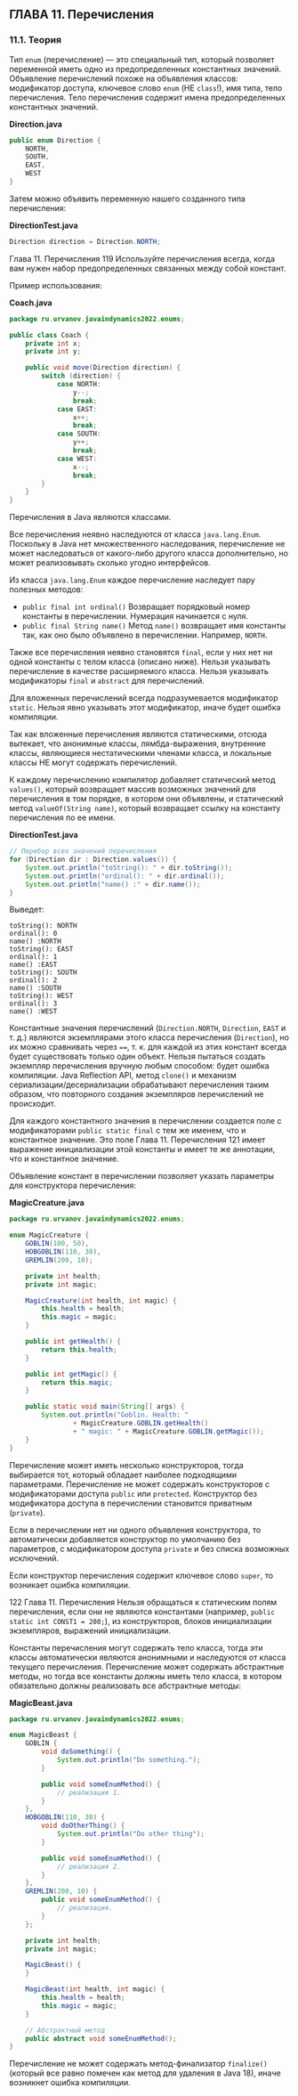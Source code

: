 ## ГЛАВА 11. Перечисления

### 11.1. Теория

Тип `enum` (перечисление) — это специальный тип, который позволяет переменной иметь одно из предопределенных константных значений. Объявление перечислений похоже на объявления классов: модификатор доступа, ключевое слово `enum` (НЕ `class`!), имя типа, тело перечисления. Тело перечисления содержит имена предопределенных константных значений.

**Direction.java**

```java
public enum Direction {
    NORTH,
    SOUTH,
    EAST,
    WEST
}
```

Затем можно объявить переменную нашего созданного типа перечисления:

**DirectionTest.java**

```java
Direction direction = Direction.NORTH;
```

Глава 11. Перечисления 119 Используйте перечисления всегда, когда вам нужен набор предопределенных связанных между собой констант.

Пример использования:

**Coach.java**

```java
package ru.urvanov.javaindynamics2022.enums;

public class Coach {
    private int x;
    private int y;

    public void move(Direction direction) {
        switch (direction) {
            case NORTH:
                y--;
                break;
            case EAST:
                x++;
                break;
            case SOUTH:
                y++;
                break;
            case WEST:
                x--;
                break;
        }
    }
}
```

Перечисления в Java являются классами.

Все перечисления неявно наследуются от класса `java.lang.Enum`. Поскольку в Java нет множественного наследования, перечисление не может наследоваться от какого-либо другого класса дополнительно, но может реализовывать сколько угодно интерфейсов.

Из класса `java.lang.Enum` каждое перечисление наследует пару полезных методов:

*   `public final int ordinal()`
    Возвращает порядковый номер константы в перечислении. Нумерация начинается с нуля.
*   `public final String name()`
    Метод `name()` возвращает имя константы так, как оно было объявлено в перечислении. Например, `NORTH`.

Также все перечисления неявно становятся `final`, если у них нет ни одной константы с телом класса (описано ниже). Нельзя указывать перечисление в качестве расширяемого класса. Нельзя указывать модификаторы `final` и `abstract` для перечислений.

Для вложенных перечислений всегда подразумевается модификатор `static`. Нельзя явно указывать этот модификатор, иначе будет ошибка компиляции.

Так как вложенные перечисления являются статическими, отсюда вытекает, что анонимные классы, лямбда-выражения, внутренние классы, являющиеся нестатическими членами класса, и локальные классы НЕ могут содержать перечислений.

К каждому перечислению компилятор добавляет статический метод `values()`, который возвращает массив возможных значений для перечисления в том порядке, в котором они объявлены, и статический метод `valueOf(String name)`, который возвращает ссылку на константу перечисления по ее имени.

**DirectionTest.java**

```java
// Перебор всех значений перечисления
for (Direction dir : Direction.values()) {
    System.out.println("toString(): " + dir.toString());
    System.out.println("ordinal(): " + dir.ordinal());
    System.out.println("name() :" + dir.name());
}
```

Выведет:

```
toString(): NORTH
ordinal(): 0
name() :NORTH
toString(): EAST
ordinal(): 1
name() :EAST
toString(): SOUTH
ordinal(): 2
name() :SOUTH
toString(): WEST
ordinal(): 3
name() :WEST
```

Константные значения перечислений (`Direction.NORTH`, `Direction`, `EAST` и т. д.) являются экземплярами этого класса перечисления (`Direction`), но их можно сравнивать через `==`, т. к. для каждой из этих констант всегда будет существовать только один объект. Нельзя пытаться создать экземпляр перечисления вручную любым способом: будет ошибка компиляции. Java Reflection API, метод `clone()` и механизм сериализации/десериализации обрабатывают перечисления таким образом, что повторного создания экземпляров перечислений не происходит.

Для каждого константного значения в перечислении создается поле с модификаторами `public static final` с тем же именем, что и константное значение. Это поле Глава 11. Перечисления 121 имеет выражение инициализации этой константы и имеет те же аннотации, что и константное значение.

Объявление констант в перечислении позволяет указать параметры для конструктора перечисления:

**MagicCreature.java**

```java
package ru.urvanov.javaindynamics2022.enums;

enum MagicCreature {
    GOBLIN(100, 50),
    HOBGOBLIN(110, 30),
    GREMLIN(200, 10);

    private int health;
    private int magic;

    MagicCreature(int health, int magic) {
        this.health = health;
        this.magic = magic;
    }

    public int getHealth() {
        return this.health;
    }

    public int getMagic() {
        return this.magic;
    }

    public static void main(String[] args) {
        System.out.println("Goblin. Health: "
                + MagicCreature.GOBLIN.getHealth()
                + " magic: " + MagicCreature.GOBLIN.getMagic());
    }
}
```

Перечисление может иметь несколько конструкторов, тогда выбирается тот, который обладает наиболее подходящими параметрами. Перечисление не может содержать конструкторов с модификаторами доступа `public` или `protected`. Конструктор без модификатора доступа в перечислении становится приватным (`private`).

Если в перечислении нет ни одного объявления конструктора, то автоматически добавляется конструктор по умолчанию без параметров, с модификатором доступа `private` и без списка возможных исключений.

Если конструктор перечисления содержит ключевое слово `super`, то возникает ошибка компиляции.

122 Глава 11. Перечисления Нельзя обращаться к статическим полям перечисления, если они не являются константами (например, `public static int CONST1 = 200;`), из конструкторов, блоков инициализации экземпляров, выражений инициализации.

Константы перечисления могут содержать тело класса, тогда эти классы автоматически являются анонимными и наследуются от класса текущего перечисления. Перечисление может содержать абстрактные методы, но тогда все константы должны иметь тело класса, в котором обязательно должны реализовать все абстрактные методы:

**MagicBeast.java**

```java
package ru.urvanov.javaindynamics2022.enums;

enum MagicBeast {
    GOBLIN {
        void doSomething() {
            System.out.println("Do something.");
        }

        public void someEnumMethod() {
            // реализация 1.
        }
    },
    HOBGOBLIN(110, 30) {
        void doOtherThing() {
            System.out.println("Do other thing");
        }

        public void someEnumMethod() {
            // реализация 2.
        }
    },
    GREMLIN(200, 10) {
        public void someEnumMethod() {
            // реализация.
        }
    };

    private int health;
    private int magic;

    MagicBeast() {
    }

    MagicBeast(int health, int magic) {
        this.health = health;
        this.magic = magic;
    }

    // Абстрактный метод
    public abstract void someEnumMethod();
}
```

Перечисление не может содержать метод-финализатор `finalize()` (который все равно помечен как метод для удаления в Java 18), иначе возникнет ошибка компиляции.

